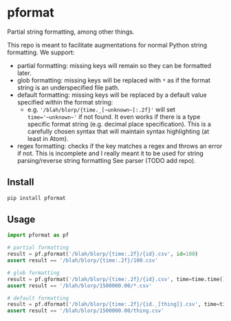 # pformat
Partial string formatting, among other things.

This repo is meant to facilitate augmentations for normal Python string formatting. We support:
 - partial formatting: missing keys will remain so they can be formatted later.
 - glob formatting: missing keys will be replaced with `*` as if the format string is an underspecified file path.
 - default formatting: missing keys will be replaced by a default value specified within the format string:
    - e.g. `'/blah/blorp/{time._[~unknown~]:.2f}'` will set `time='~unknown~'` if not found. It even works if there is a type specific format string (e.g. decimal place specification). This is a carefully chosen syntax that will maintain syntax highlighting (at least in Atom).
 - regex formatting: checks if the key matches a regex and throws an error if not. This is incomplete and I really meant it to be used for string parsing/reverse string formatting See parser (TODO add repo).

## Install

```bash
pip install pformat
```

## Usage
```python
import pformat as pf

# partial formatting
result = pf.pformat('/blah/blorp/{time:.2f}/{id}.csv', id=100)
assert result == '/blah/blorp/{time:.2f}/100.csv'

# glob formatting
result = pf.gformat('/blah/blorp/{time:.2f}/{id}.csv', time=time.time())
assert result == '/blah/blorp/1500000.00/*.csv'

# default formatting
result = pf.dformat('/blah/blorp/{time:.2f}/{id._[thing]}.csv', time=time.time())
assert result == '/blah/blorp/1500000.00/thing.csv'

```
